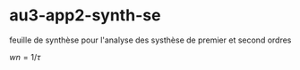 # au3-app2-synth-se
feuille de synthèse pour l'analyse des systhèse de premier et second ordres

$wn = 1/\tau$

